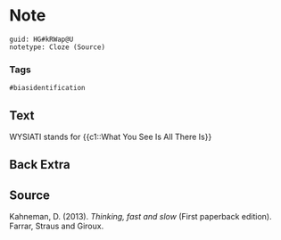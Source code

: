 # Note
```
guid: HG#kRWap@U
notetype: Cloze (Source)
```

### Tags
```
#biasidentification
```

## Text
WYSIATI stands for {{c1::What You See Is All There Is}}

## Back Extra


## Source

<div><div>
<div>Kahneman, D. (2013). <i>Thinking, fast and slow</i> (First paperback edition). Farrar, Straus and Giroux.</div>
</div></div>

